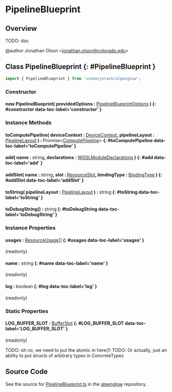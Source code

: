 # PipelineBlueprint

## Overview

TODO: doc

@author Jonathan Olson &lt;jonathan.olson@colorado.edu&gt;

## Class PipelineBlueprint {: #PipelineBlueprint }


```js
import { PipelineBlueprint } from 'scenerystack/alpenglow';
```
### Constructor

#### new PipelineBlueprint( providedOptions : <span style="font-weight: 400;">[PipelineBlueprintOptions](../alpenglow/PipelineBlueprint.md#PipelineBlueprintOptions)</span> ) {: #constructor data-toc-label='constructor' }

### Instance Methods

#### toComputePipeline( deviceContext : <span style="font-weight: 400;">[DeviceContext](../alpenglow/DeviceContext.md)</span>, pipelineLayout : <span style="font-weight: 400;">[PipelineLayout](../alpenglow/PipelineLayout.md)</span> ) : <span style="font-weight: 400;">Promise&lt;[ComputePipeline](../alpenglow/ComputePipeline.md)&gt;</span> {: #toComputePipeline data-toc-label='toComputePipeline' }

#### add( name : <span style="font-weight: 400;"><span style="color: hsla(calc(var(--md-hue) + 180deg),80%,40%,1);">string</span></span>, declarations : <span style="font-weight: 400;">[WGSLModuleDeclarations](../alpenglow/WGSLString.md#WGSLModuleDeclarations)</span> ) {: #add data-toc-label='add' }

#### addSlot( name : <span style="font-weight: 400;"><span style="color: hsla(calc(var(--md-hue) + 180deg),80%,40%,1);">string</span></span>, slot : <span style="font-weight: 400;">[ResourceSlot](../alpenglow/ResourceSlot.md)</span>, bindingType : <span style="font-weight: 400;">[BindingType](../alpenglow/BindingType.md)</span> ) {: #addSlot data-toc-label='addSlot' }

#### toString( pipelineLayout : <span style="font-weight: 400;">[PipelineLayout](../alpenglow/PipelineLayout.md)</span> ) : <span style="font-weight: 400;"><span style="color: hsla(calc(var(--md-hue) + 180deg),80%,40%,1);">string</span></span> {: #toString data-toc-label='toString' }

#### toDebugString() : <span style="font-weight: 400;"><span style="color: hsla(calc(var(--md-hue) + 180deg),80%,40%,1);">string</span></span> {: #toDebugString data-toc-label='toDebugString' }

### Instance Properties

#### usages : <span style="font-weight: 400;">[ResourceUsage](../alpenglow/ResourceUsage.md)[]</span> {: #usages data-toc-label='usages' }

(readonly)

#### name : <span style="font-weight: 400;"><span style="color: hsla(calc(var(--md-hue) + 180deg),80%,40%,1);">string</span></span> {: #name data-toc-label='name' }

(readonly)

#### log : <span style="font-weight: 400;"><span style="color: hsla(calc(var(--md-hue) + 180deg),80%,40%,1);">boolean</span></span> {: #log data-toc-label='log' }

(readonly)

### Static Properties

#### LOG_BUFFER_SLOT : <span style="font-weight: 400;">[BufferSlot](../alpenglow/BufferSlot.md)</span> {: #LOG_BUFFER_SLOT data-toc-label='LOG_BUFFER_SLOT' }

(readonly)

TODO: oh no, we need to put the atomic in here(!)
TODO: Or actually, just an ability to put structs of arbitrary types in ConcreteTypes



## Source Code

See the source for [PipelineBlueprint.ts](https://github.com/phetsims/alpenglow/blob/main/js/webgpu/compute/PipelineBlueprint.ts) in the [alpenglow](https://github.com/phetsims/alpenglow) repository.
